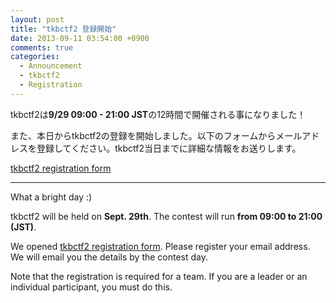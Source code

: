 ```yaml
---
layout: post
title: "tkbctf2 登録開始"
date: 2013-09-11 03:54:00 +0900
comments: true
categories:
  - Announcement
  - tkbctf2
  - Registration
---
```


tkbctf2は**9/29 09:00 - 21:00 JST**の12時間で開催される事になりました！

また、本日からtkbctf2の登録を開始しました。以下のフォームからメールアドレスを登録してください。tkbctf2当日までに詳細な情報をお送りします。

[tkbctf2 registration form](https://docs.google.com/forms/d/11kHPXDRYVtuaiW50RunSN8GLJlffmd5VBXiXz0MfFgo/viewform)

---

What a bright day :)

tkbctf2 will be held on **Sept. 29th**. The contest will run **from 09:00 to 21:00 (JST)**.</p>

We opened [tkbctf2 registration form](https://docs.google.com/forms/d/11kHPXDRYVtuaiW50RunSN8GLJlffmd5VBXiXz0MfFgo/viewform). Please register your email address. We will email you the details by the contest day.

Note that the registration is required for a team. If you are a leader or an individual participant, you must do this.
